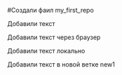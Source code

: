 ﻿#Создали фаил my_first_repo

Добавили текст

Добавили текст через браузер

Добавили текст локально

Добавили текст в новой ветке new1